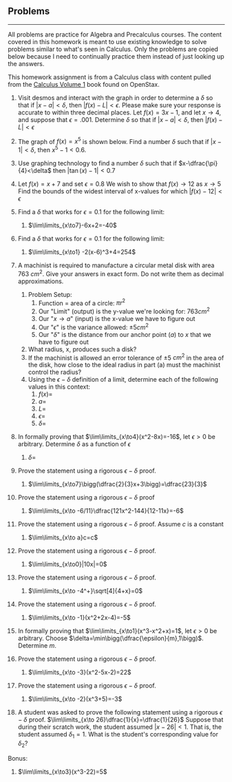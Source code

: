## Problems
---

All problems are practice for Algebra and Precalculus courses. The content covered in this homework is meant to use existing knowledge to solve problems similar to what's seen in Calculus. Only the problems are copied below because I need to continually practice them instead of just looking up the answers.

This homework assignment is from a Calculus class with content pulled from the [Calculus Volume 1](https://openstax.org/details/books/calculus-volume-1) book found on OpenStax.

1. Visit desmos and interact with the graph in order to determine a $\delta$ so that if $|x-a|<\delta$, then $|f(x)-L|<\epsilon$. Please make sure your response is accurate to within three decimal places.
   Let $f(x)=3x-1$, and let $x\to4$, and suppose that $\epsilon=.001$.
   Determine $\delta$ so that if $|x-a|<\delta$, then $|f(x)-L|<\epsilon$
	
2. The graph of $f(x)=x^5$ is shown below. Find a number $\delta$ such that if $|x-1|<\delta$, then $x^5-1<0.6$.
	
3. Use graphing technology to find a number $\delta$ such that if $x-\dfrac{\pi}{4}<\delta$ then $|\tan(x)-1|<0.7$
	
4. Let $f(x)=x+7$ and set $\epsilon=0.8$
   We wish to show that $f(x)\to12$ as $x\to 5$
   Find the bounds of the widest interval of x-values for which $|f(x)-12|<\epsilon$
	
5. Find a $\delta$ that works for $\epsilon=0.1$ for the following limit:
	1. $\lim\limits_{x\to7}-6x+2=-40$
	
6. Find a $\delta$ that works for $\epsilon=0.1$ for the following limit:
	1. $\lim\limits_{x\to1} -2(x-6)^3+4=254$
7. A machinist is required to manufacture a circular metal disk with area 763 $cm^2$. Give your answers in exact form. Do not write them as decimal approximations.
	1. Problem Setup:
		1. Function = area of a circle: $\pi r^2$
		2. Our "Limit" (output) is the y-value we're looking for: $763 cm^2$
		3. Our "$x\to a$" (input) is the x-value we have to figure out
		4. Our "$\epsilon$" is the variance allowed: $\pm5cm^2$
		5. Our "$\delta$" is the distance from our anchor point ($a$) to $x$ that we have to figure out
	2. What radius, x, produces such a disk?
	3. If the machinist is allowed an error tolerance of $\pm5$  $cm^2$ in the area of the disk, how close to the ideal radius in part (a) must the machinist control the radius?
	4. Using the $\epsilon-\delta$ definition of a limit, determine each of the following values in this context:
		1. $f(x)=$
		2. $a=$
		3. $L=$
		4. $\epsilon=$
		5. $\delta=$
8. In formally proving that $\lim\limits_{x\to4}(x^2-8x)=-16$, let $\epsilon>0$ be arbitrary. Determine $\delta$ as a function of $\epsilon$
	1. $\delta=$

9. Prove the statement using a rigorous $\epsilon-\delta$ proof.
	1. $\lim\limits_{x\to7}\bigg(\dfrac{2}{3}x+3\bigg)=\dfrac{23}{3}$
	
10. Prove the statement using a rigorous $\epsilon-\delta$ proof
	1. $\lim\limits_{x\to -6/11}\dfrac{121x^2-144}{12-11x}=-6$

11. Prove the statement using a rigorous $\epsilon-\delta$ proof. Assume $c$ is a constant
	1. $\lim\limits_{x\to a}c=c$

12. Prove the statement using a rigorous $\epsilon-\delta$ proof.
	1. $\lim\limits_{x\to0}|10x|=0$

13. Prove the statement using a rigorous $\epsilon-\delta$ proof.
	1. $\lim\limits_{x\to -4^+}\sqrt[4]{4+x}=0$

14. Prove the statement using a rigorous $\epsilon-\delta$ proof.
	1. $\lim\limits_{x\to -1}(x^2+2x-4)=-5$

15. In formally proving that $\lim\limits_{x\to1}(x^3-x^2+x)=1$, let $\epsilon>0$ be arbitrary. Choose $\delta=\min\bigg(\dfrac{\epsilon}{m},1\bigg)$. Determine $m$.

16. Prove the statement using a rigorous $\epsilon-\delta$ proof.
	1. $\lim\limits_{x\to -3}(x^2-5x-2)=22$

17. Prove the statement using a rigorous $\epsilon-\delta$ proof.
	1. $\lim\limits_{x\to -2}(x^3+5)=-3$

18. A student was asked to prove the following statement using a rigorous $\epsilon-\delta$ proof. $\lim\limits_{x\to 26}\dfrac{1}{x}=\dfrac{1}{26}$
    Suppose that during their scratch work, the student assumed $|x-26|<1$. That is, the student assumed $\delta_1=1$. What is the student's corresponding value for $\delta_2$?


Bonus:
1. $\lim\limits_{x\to3}(x^3-22)=5$
